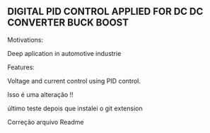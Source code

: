 
## DIGITAL PID CONTROL APPLIED FOR DC DC CONVERTER BUCK BOOST 




Motivations:

Deep aplication in automotive industrie

Features: 

Voltage and current control using PID control. 

Isso é uma alteração !!

último teste depois que instalei o git extension

Correção arquivo Readme

